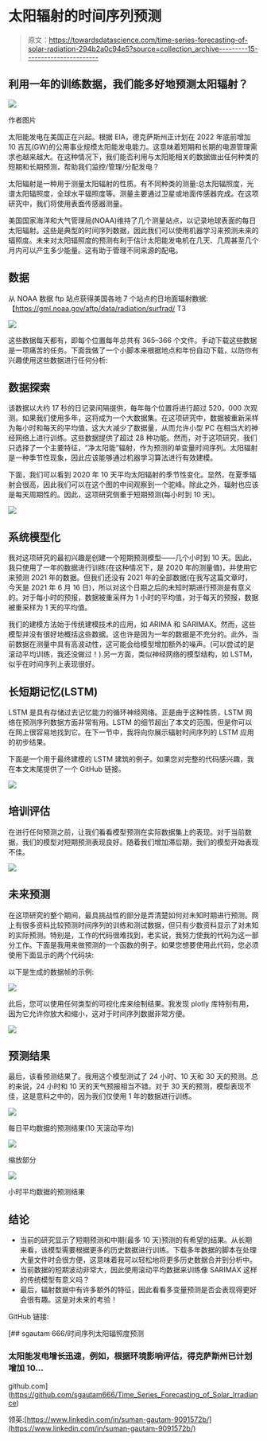 # 太阳辐射的时间序列预测

> 原文：<https://towardsdatascience.com/time-series-forecasting-of-solar-radiation-294b2a0c94e5?source=collection_archive---------15----------------------->

## 利用一年的训练数据，我们能多好地预测太阳辐射？

![](img/2de73b1de0456144268daa656a6a50c1.png)

作者图片

太阳能发电在美国正在兴起。根据 EIA，德克萨斯州正计划在 2022 年底前增加 10 吉瓦(GW)的公用事业规模太阳能发电能力。这意味着短期和长期的电源管理需求也越来越大。在这种情况下，我们能否利用与太阳能相关的数据做出任何种类的短期和长期预测，帮助我们监控/管理/分配发电？

太阳辐射是一种用于测量太阳辐射的性质。有不同种类的测量:总太阳辐照度，光谱太阳辐照度，全球水平辐照度等。测量主要通过卫星或地面传感器完成。在这项研究中，我们将使用表面传感器测量。

美国国家海洋和大气管理局(NOAA)维持了几个测量站点，以记录地球表面的每日太阳辐射。这些是典型的时间序列数据，因此我们可以使用机器学习来预测未来的辐照度。未来对太阳辐照度的预测有利于估计太阳能发电机在几天、几周甚至几个月内可以产生多少能量。这有助于管理不同来源的配电。

## 数据

从 NOAA 数据 ftp 站点获得美国各地 7 个站点的日地面辐射数据:【https://gml.noaa.gov/aftp/data/radiation/surfrad/
T3

![](img/96ccf0481dac6479550744bc6d768639.png)

这些数据每天都有，即每个位置每年总共有 365–366 个文件。手动下载这些数据是一项痛苦的任务。下面我做了一个小脚本来根据地点和年份自动下载，以防你有兴趣使用这些数据进行任何分析:

## 数据探索

该数据以大约 17 秒的日记录间隔提供，每年每个位置将进行超过 520，000 次观测。如果我们使用多年，这将成为一个大数据集。在这项研究中，数据被重新采样为每小时和每天的平均值，这大大减少了数据量，从而允许小型 PC 在相当大的神经网络上进行训练。这些数据提供了超过 28 种功能。然而，对于这项研究，我们只选择了一个主要特征，“净太阳能”辐射，作为预测的单变量时间序列。太阳辐射是一种季节性现象，因此应该能够通过机器学习算法进行有效建模。

下面，我们可以看到 2020 年 10 天平均太阳辐射的季节性变化。显然，在夏季辐射会很高，因此我们可以在这个图的中间观察到一个驼峰。除此之外，辐射也应该是每天周期性的。因此，这项研究侧重于短期预测(每小时到 10 天)。

![](img/40152487492e3582d59d917f7db7b4cb.png)

## 系统模型化

我对这项研究的最初兴趣是创建一个短期预测模型——几个小时到 10 天。因此，我只使用了一年的数据进行训练(在这种情况下，是 2020 年的测量值)，并使用它来预测 2021 年的数据。但我们还没有 2021 年的全部数据(在我写这篇文章时，今天是 2021 年 6 月 16 日)，所以对这个日期之后的未知时期进行预测是有意义的。对于每小时的预报，数据被重采样为 1 小时的平均值，对于每天的预报，数据被重采样为 1 天的平均值。

我们的建模方法始于传统建模技术的应用，如 ARIMA 和 SARIMAX。然而，这些模型并没有很好地概括这些数据。这也许是因为一年的数据是不充分的。此外，当前数据在测量中具有高波动性，这可能会给模型增加额外的噪声。(可以尝试的是滚动平均训练，我还没做过！).另一方面，类似神经网络的模型结构，如 LSTM，似乎在时间序列上表现很好。

## 长短期记忆(LSTM)

LSTM 是具有存储过去记忆能力的循环神经网络。正是由于这种性质，LSTM 网络在预测序列数据方面非常有用。LSTM 的细节超出了本文的范围，但是你可以在网上很容易地找到它。在下一节中，我将向你展示辐射时间序列的 LSTM 应用的初步结果。

下面是一个用于最终建模的 LSTM 建筑的例子。如果您对完整的代码感兴趣，我在本文末尾提供了一个 GitHub 链接。

![](img/079aa09cd57283d29dc017eed4e4d9af.png)

## 培训评估

在进行任何预测之前，让我们看看模型预测在实际数据集上的表现。对于当前数据，我们的模型对短期预测表现良好。随着我们增加滞后期，我们的模型开始表现不佳。

![](img/5af7548ffe37fdfd3b675265f531eb02.png)

## 未来预测

在这项研究的整个期间，最具挑战性的部分是弄清楚如何对未知时期进行预测。网上有很多资料比较预测时间序列的训练和测试数据，但只有少数资料显示了对未知的实际预测。特别是，工作的代码很难找到，老实说，我努力使我的代码为这一部分工作。下面是我用来做预测的一个函数的例子。如果您想要使用此代码，您必须使用下面显示的两个代码块:

以下是生成的数据帧的示例:

![](img/feb7d60d386effe745554379917de6e5.png)

此后，您可以使用任何类型的可视化库来绘制结果。我发现 plotly 库特别有用，因为它允许你放大和缩小，这对于时间序列数据非常方便。

![](img/37b405f53e740c04b5509614b4788cd4.png)

## 预测结果

最后，该看预测结果了。我用这个模型测试了 24 小时、10 天和 30 天的预测。总的来说，24 小时和 10 天的天气预报相当不错。对于 30 天的预测，模型表现不佳，这是意料之中的，因为我们仅使用 1 年的数据进行训练。

![](img/ca6c2ab061ed1d8592b566edc6e75dfa.png)

每日平均数据的预测结果(10 天滚动平均)

![](img/325d628d2763f3b9383d505c66853fda.png)

缩放部分

![](img/c229647dcb66dad42d1b257561424dfb.png)

小时平均数据的预测结果

## 结论

*   当前的研究显示了短期预测和中期(最多 10 天)预测的有希望的结果。从长期来看，该模型需要根据更多的历史数据进行训练。下载多年数据的脚本在处理大量文件时会很方便，这意味着我可以轻松地将更多历史数据合并到分析中。
*   当前数据的短期波动非常大，因此使用滚动平均数据来训练像 SARIMAX 这样的传统模型有意义吗？
*   最后，辐射数据中有许多额外的特征，因此看看多变量预测是否会表现得更好会很有趣。这是对未来的考验！

GitHub 链接:

[](https://github.com/sgautam666/Time_Series_Forecasting_of_Solar_Irradiance) [## sgautam 666/时间序列太阳辐照度预测

### 太阳能发电增长迅速，例如，根据环境影响评估，得克萨斯州已计划增加 10…

github.com](https://github.com/sgautam666/Time_Series_Forecasting_of_Solar_Irradiance) 

领英:[https://www.linkedin.com/in/suman-gautam-9091572b/](https://www.linkedin.com/in/suman-gautam-9091572b/)